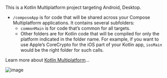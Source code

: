 This is a Kotlin Multiplatform project targeting Android, Desktop.

* `/composeApp` is for code that will be shared across your Compose Multiplatform applications.
  It contains several subfolders:
    - `commonMain` is for code that’s common for all targets.
    - Other folders are for Kotlin code that will be compiled for only the platform indicated in the folder name.
      For example, if you want to use Apple’s CoreCrypto for the iOS part of your Kotlin app,
      `iosMain` would be the right folder for such calls.

Learn more about [Kotlin Multiplatform](https://www.jetbrains.com/help/kotlin-multiplatform-dev/get-started.html)…

![image](https://github.com/user-attachments/assets/31b5ea6f-d7bd-4828-9cc6-6315b8d68770)
